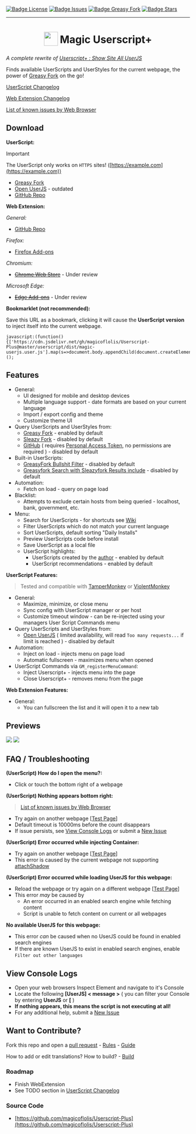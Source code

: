 [![Badge License](https://img.shields.io/github/license/magicoflolis/Userscript-Plus?style=flat-square)](https://github.com/magicoflolis/Userscript-Plus/blob/master/LICENSE)
[![Badge Issues](https://img.shields.io/github/issues/magicoflolis/Userscript-Plus?style=flat-square)](https://github.com/magicoflolis/Userscript-Plus/issues)
[![Badge Greasy Fork](https://img.shields.io/greasyfork/dt/421603?style=flat-square)](https://greasyfork.org/scripts/421603)
[![Badge Stars](https://img.shields.io/github/stars/magicoflolis/Userscript-Plus?style=flat-square)](https://github.com/magicoflolis/Userscript-Plus/stargazers)

---

<h1 align="center">
<sub>
<img src="https://raw.githubusercontent.com/magicoflolis/Userscript-Plus/9aa3abea2e6d5caadf051edc9790657da91a1358/src/img/greasyfork.svg" height="38" width="38">
</sub>
Magic Userscript+
</h1>

*A complete rewrite of [Userscript+ : Show Site All UserJS](https://github.com/jae-jae/Userscript-Plus)*

Finds available UserScripts and UserStyles for the current webpage, the power of [Greasy Fork](https://greasyfork.org) on the go!

[UserScript Changelog](https://github.com/magicoflolis/Userscript-Plus/blob/master/CHANGELOG.user.md)

[Web Extension Changelog](https://github.com/magicoflolis/Userscript-Plus/releases)

[List of known issues by Web Browser](https://github.com/magicoflolis/Userscript-Plus/blob/master/browser-issues.md)

## **Download**

**UserScript:**

> [!IMPORTANT]
> The UserScript only works on `HTTPS` sites! ([https://example.com](https://example.com))

* [Greasy Fork](https://greasyfork.org/scripts/421603)
* [Open UserJS](https://openuserjs.org/scripts/Magic/Magic_Userscript+_Show_Site_All_UserJS) - outdated
* [GitHub Repo](https://github.com/magicoflolis/Userscript-Plus/blob/master/dist/magic-userjs.user.js?raw=1)

**Web Extension:**

*General:*

* [GitHub Repo](https://github.com/magicoflolis/Userscript-Plus/releases)

*Firefox:*

* [Firefox Add-ons](https://addons.mozilla.org/firefox/addon/userscript-plus/)

*Chromium:*

* ~~[Chrome Web Store](https://chromewebstore.google.com/detail/kbelpalpbddhjhoakbjkfookjeiennbo)~~ - Under review

*Microsoft Edge:*

* ~~[Edge Add-ons](https://microsoftedge.microsoft.com/addons/detail/golkolijobdaldjgefapmcknlmkjlhdh)~~ - Under review

**Bookmarklet (not recommended):**

Save this URL as a bookmark, clicking it will cause the **UserScript version** to inject itself into the current webpage.

```JS
javascript:(function(){['https://cdn.jsdelivr.net/gh/magicoflolis/Userscript-Plus@master/userscript/dist/magic-userjs.user.js'].map(s=>document.body.appendChild(document.createElement('script')).src=s)})();
```

## Features

* General:
  * UI designed for mobile and desktop devices
  * Multiple language support - date formats are based on your current language
  * Import / export config and theme
  * Customize theme UI
* Query UserScripts and UserStyles from:
  * [Greasy Fork](https://greasyfork.org) - enabled by default
  * [Sleazy Fork](https://sleazyfork.org) - disabled by default
  * [GitHub](https://github.com/search?l=JavaScript&o=desc&q="==UserScript==") ( requires [Personal Access Token](https://github.com/settings/tokens), no permissions are required ) - disabled by default
* Built-in UserScripts:
  * [GreasyFork Bullshit Filter](https://greasyfork.org/scripts/12179) - disabled by default
  * [Greasyfork Search with Sleazyfork Results include](https://greasyfork.org/scripts/23840) - disabled by default
* Automation:
  * Fetch on load - query on page load
* Blacklist:
  * Attempts to exclude certain hosts from being queried - localhost, bank, government, etc.
* Menu:
  * Search for UserScripts - for shortcuts see [Wiki](https://github.com/magicoflolis/Userscript-Plus/blob/master/wiki/README.md#shortcuts)
  * Filter UserScripts which do not match your current language
  * Sort UserScripts, default sorting "Daily Installs"
  * Preview UserScripts code before install
  * Save UserScript as a local file
  * UserScript highlights:
    * UserScripts created by the [author](https://greasyfork.org/users/166061) - enabled by default
    * UserScript recommendations - enabled by default

**UserScript Features:**

> Tested and compatible with [TamperMonkey](https://www.tampermonkey.net/) or [ViolentMonkey](https://violentmonkey.github.io/)

* General:
  * Maximize, minimize, or close menu
  * Sync config with UserScript manager or per host
  * Customize timeout window - can be re-injected using your managers User Script Commands menu
* Query UserScripts and UserStyles from:
  * [Open UserJS](https://openuserjs.org) ( limited availability, will read `Too many requests...` if limit is reached ) - disabled by default
* Automation:
  * Inject on load - injects menu on page load
  * Automatic fullscreen - maximizes menu when opened
* UserScript Commands via `GM_registerMenuCommand`:
  * Inject Userscript+ - injects menu into the page
  * Close Userscript+ - removes menu from the page

**Web Extension Features:**

* General:
  * You can fullscreen the list and it will open it to a new tab

## Previews

<p>
  <img src="https://raw.githubusercontent.com/magicoflolis/Userscript-Plus/master/assets/using-tabs.gif">
  <img src="https://raw.githubusercontent.com/magicoflolis/Userscript-Plus/master/assets/install-userscript.gif">
</p>

## FAQ / Troubleshooting

**(UserScript) How do I open the menu?:**

* Click or touch the bottom right of a webpage

**(UserScript) Nothing appears bottom right:**

> [List of known issues by Web Browser](https://github.com/magicoflolis/Userscript-Plus/blob/master/browser-issues.md)

* Try again on another webpage [[Test Page](https://youtube.com)]
* Default timeout is 10000ms before the count disappears
* If issue persists, see [View Console Logs](#view-console-logs) or submit a [New Issue](https://github.com/magicoflolis/Userscript-Plus/issues/new/choose)

**(UserScript) Error occurred while injecting Container:**

* Try again on another webpage [[Test Page](https://youtube.com)]
* This error is caused by the current webpage not supporting [attachShadow](https://developer.mozilla.org/en-US/docs/Web/API/Element/attachShadow)

**(UserScript) Error occurred while loading UserJS for this webpage:**

* Reload the webpage or try again on a different webpage [[Test Page](https://youtube.com)]
* This error *may* be caused by
  * An error occurred in an enabled search engine while fetching content
  * Script is unable to fetch content on current or all webpages

**No available UserJS for this webpage:**

* This error *can* be caused when no UserJS could be found in enabled search engines
* If there are known UserJS to exist in enabled search engines, enable `Filter out other languages`

## View Console Logs

* Open your web browsers Inspect Element and navigate to it's Console
* Locate the following **[UserJS] < message >** ( you can filter your Console by entering **UserJS** or **[** )
* **If nothing appears, this means the script is not executing at all!**
* For any additional help, submit a [New Issue](https://github.com/magicoflolis/Userscript-Plus/issues/new/choose)

## Want to Contribute?

Fork this repo and open a [pull request](https://github.com/magicoflolis/Userscript-Plus/pulls) - [Rules](https://github.com/magicoflolis/Userscript-Plus/blob/master/wiki/Build.md#contribution-rules) - [Guide](https://github.com/magicoflolis/Userscript-Plus/blob/master/wiki/Build.md#contribution-guide)

How to add or edit translations? How to build? - [Build](https://github.com/magicoflolis/Userscript-Plus/blob/master/wiki/Build.md)

### Roadmap

* Finish WebExtension
* See TODO section in [UserScript Changelog](https://github.com/magicoflolis/Userscript-Plus/blob/master/CHANGELOG.user.md)

### Source Code

* [https://github.com/magicoflolis/Userscript-Plus](https://github.com/magicoflolis/Userscript-Plus)

